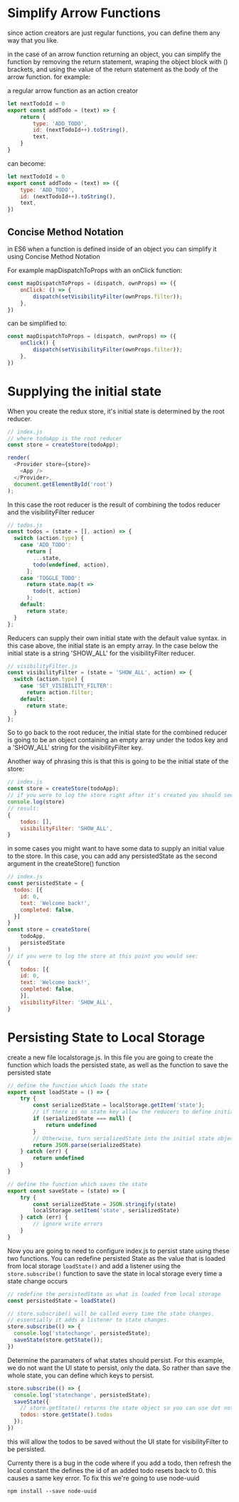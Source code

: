 # Simplify Arrow Functions
since action creators are just regular functions, you can define them any way that you like.

in the case of an arrow function returning an object, you can simplify the function by removing the return statement, wraping the object block with () brackets, and using the value of the return statement as the body of the arrow function. for example:

a regular arrow function as an action creator
```js
let nextTodoId = 0
export const addTodo = (text) => {
    return {
        type: 'ADD_TODO',
        id: (nextTodoId++).toString(),
        text,
    }
}
```

can become:

```js
let nextTodoId = 0
export const addTodo = (text) => ({
    type: 'ADD_TODO',
    id: (nextTodoId++).toString(),
    text,
})
```
## Concise Method Notation
in ES6 when a function is defined inside of an object you can simplify it using Concise Method Notation

For example mapDispatchToProps with an onClick function:
```js
const mapDispatchToProps = (dispatch, ownProps) => ({
    onClick: () => {
        dispatch(setVisibilityFilter(ownProps.filter));
    },
})
```
can be simplified to:
```js
const mapDispatchToProps = (dispatch, ownProps) => ({
    onClick() {
        dispatch(setVisibilityFilter(ownProps.filter));
    },
})
```

# Supplying the initial state
When you create the redux store, it's initial state is determined by the root reducer.

```js
// index.js
// where todoApp is the root reducer
const store = createStore(todoApp);

render(
  <Provider store={store}>
    <App />
  </Provider>,
  document.getElementById('root')
);
```

In this case the root reducer is the result of combining the todos reducer and the visibilityFilter reducer

```js
// todos.js
const todos = (state = [], action) => {
  switch (action.type) {
    case 'ADD_TODO':
      return [
        ...state,
        todo(undefined, action),
      ];
    case 'TOGGLE_TODO':
      return state.map(t =>
        todo(t, action)
      );
    default:
      return state;
  }
};
```

Reducers can supply their own initial state with the default value syntax. in this case above, the initial state is an empty array. In the case below the initial state is a string 'SHOW_ALL' for the visibilityFilter reducer.

```js
// visibilityFilter.js
const visibilityFilter = (state = 'SHOW_ALL', action) => {
  switch (action.type) {
    case 'SET_VISIBILITY_FILTER':
      return action.filter;
    default:
      return state;
  }
};
```

So to go back to the root reducer, the initial state for the combined reducer is going to be an object containing an empty array under the todos key and a 'SHOW_ALL' string for the visibilityFilter key.

Another way of phrasing this is that this is going to be the initial state of the store:

```js
// index.js
const store = createStore(todoApp);
// if you were to log the store right after it's created you should see an object with key todos: [] and key visibilityFilter: 'SHOW_ALL'
console.log(store)
// result:
{
    todos: [],
    visibilityFilter: 'SHOW_ALL',
}
```

in some cases you might want to have some data to supply an initial value to the store. In this case, you can add any persistedState as the second argument in the createStore() function

```js
// index.js
const persistedState = {
  todos: [{
    id: 0,
    text: 'Welcome back!',
    completed: false,
  }]
}
const store = createStore(
    todoApp,
    persistedState
)
// if you were to log the store at this point you would see:
{
    todos: [{
    id: 0,
    text: 'Welcome back!',
    completed: false,
    }],
    visibilityFilter: 'SHOW_ALL',
}
```

# Persisting State to Local Storage

create a new file localstorage.js. In this file you are going to create the function which loads the persisted state, as well as the function to save the persisted state

```js
// define the function which loads the state
export const loadState = () => {
    try {
        const serializedState = localStorage.getItem('state');
        // if there is no state key allow the reducers to define initial state
        if (serializedState === null) {
            return undefined
        }
        // Otherwise, turn serializedState into the initial state object
        return JSON.parse(serializedState)
    } catch (err) {
        return undefined
    }
}

// define the function which saves the state
export const saveState = (state) => {
    try {
        const serializedState = JSON.stringify(state)
        localStorage.setItem('state', serializedState)
    } catch (err) {
        // ignore write errors
    }
}
```

Now you are going to need to configure index.js to persist state using these two functions. You can redefine persisted State as the value that is loaded from local storage `loadState()` and add a listener using the `store.subscribe()` function to save the state in local storage every time a state change occurs

```js
// redefine the persistedState as what is loaded from local storage
const persistedState = loadState()

// store.subscribe() will be called every time the state changes.
// essentially it adds a listener to state changes.
store.subscribe(() => {
  console.log('statechange', persistedState);
  saveState(store.getState());
})
```

Determine the paramaters of what states should persist. For this example, we do not want the UI state to persist, only the data. So rather than save the whole state, you can define which keys to persist.

```js
store.subscribe(() => {
  console.log('statechange', persistedState);
  saveState({
    // store.getState() returns the state object so you can use dot notation to access the values on the todos key.
    todos: store.getState().todos
  });
})
```

this will allow the todos to be saved without the UI state for visibilityFilter to be persisted.

Currenty there is a bug in the code where if you add a todo, then refresh the local constant the defines the id of an added todo resets back to 0. this causes a same key error. To fix this we're going to use node-uuid
```
npm install --save node-uuid
```
